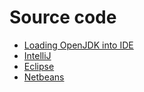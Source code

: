 # Source code
* [Loading OpenJDK into IDE](loading_openjdk_into_ide.md)
 * [IntelliJ](loading_openjdk_in_intellij.md)
 * [Eclipse](loading_openjdk_in_eclipse.md)
 * [Netbeans](loading_openjdk_in_netbeans.md)